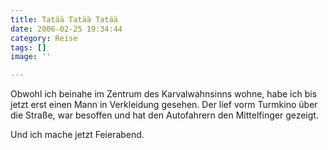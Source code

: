 ```yaml
---
title: Tatää Tatää Tatää
date: 2006-02-25 19:34:44
category: Reise
tags: []
image: ''

---
```


Obwohl ich beinahe im Zentrum des Karvalwahnsinns wohne, habe ich bis jetzt erst einen Mann in Verkleidung gesehen. Der lief vorm Turmkino über die Straße, war besoffen und hat den Autofahrern den Mittelfinger gezeigt.  

  

Und ich mache jetzt Feierabend.
